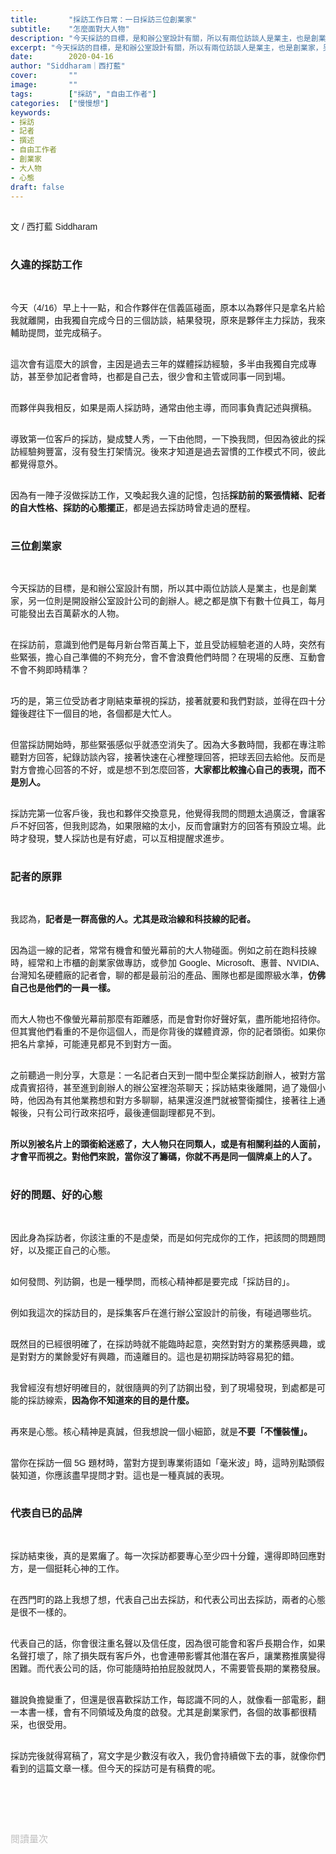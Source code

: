 ```yaml
---
title:       "採訪工作日常：一日採訪三位創業家"
subtitle:    "怎麼面對大人物"
description: "今天採訪的目標，是和辦公室設計有關，所以有兩位訪談人是業主，也是創業家，另一位則是辦公室設計的創辦人。總之都是旗下有數十位員工，每月可能發出去百萬薪水的人物..."
excerpt: "今天採訪的目標，是和辦公室設計有關，所以有兩位訪談人是業主，也是創業家，另一位則是辦公室設計的創辦人。總之都是旗下有數十位員工，每月可能發出去百萬薪水的人物..."
date:        2020-04-16
author: "Siddharam｜西打藍"
cover:       ""
image:       ""
tags:        ["採訪", "自由工作者"]
categories:  ["慢慢想"]
keywords:
- 採訪
- 記者
- 撰述
- 自由工作者
- 創業家
- 大人物
- 心態
draft: false
---
```


<article style="font-family: 'Noto Sans TC', '微軟正黑體', sans-serif; font-weight: 300;">

<br>文 / 西打藍 Siddharam<br><br>

<h3 class="article-h1-color">久違的採訪工作</h3><br>

今天（4/16）早上十一點，和合作夥伴在信義區碰面，原本以為夥伴只是拿名片給我就離開，由我獨自完成今日的三個訪談，結果發現，原來是夥伴主力採訪，我來輔助提問，並完成稿子。<br><br>

這次會有這麼大的誤會，主因是過去三年的媒體採訪經驗，多半由我獨自完成專訪，甚至參加記者會時，也都是自己去，很少會和主管或同事一同到場。<br><br>

而夥伴與我相反，如果是兩人採訪時，通常由他主導，而同事負責記述與撰稿。<br><br>

導致第一位客戶的採訪，變成雙人秀，一下由他問，一下換我問，但因為彼此的採訪經驗夠豐富，沒有發生打架情況。後來才知道是過去習慣的工作模式不同，彼此都覺得意外。<br><br>

因為有一陣子沒做採訪工作，又喚起我久違的記憶，包括<b>採訪前的緊張情緒、記者的自大性格、採訪的心態擺正</b>，都是過去採訪時曾走過的歷程。<br><br>

<h3 class="article-h1-color">三位創業家</h3><br>

今天採訪的目標，是和辦公室設計有關，所以其中兩位訪談人是業主，也是創業家，另一位則是開設辦公室設計公司的創辦人。總之都是旗下有數十位員工，每月可能發出去百萬薪水的人物。<br><br>

在採訪前，意識到他們是每月新台幣百萬上下，並且受訪經驗老道的人時，突然有些緊張，擔心自己準備的不夠充分，會不會浪費他們時間？在現場的反應、互動會不會不夠即時精準？<br><br>

巧的是，第三位受訪者才剛結束華視的採訪，接著就要和我們對談，並得在四十分鐘後趕往下一個目的地，各個都是大忙人。<br><br>

但當採訪開始時，那些緊張感似乎就憑空消失了。因為大多數時間，我都在專注聆聽對方回答，紀錄訪談內容，接著快速在心裡整理回答，把球丟回去給他。反而是對方會擔心回答的不好，或是想不到怎麼回答，<b>大家都比較擔心自己的表現，而不是別人。</b><br><br>

採訪完第一位客戶後，我也和夥伴交換意見，他覺得我問的問題太過廣泛，會讓客戶不好回答，但我則認為，如果限縮的太小，反而會讓對方的回答有預設立場。此時才發現，雙人採訪也是有好處，可以互相提醒求進步。<br><br>

<h3 class="article-h1-color">記者的原罪</h3><br>

我認為，<b>記者是一群高傲的人。尤其是政治線和科技線的記者。</b><br><br>

因為這一線的記者，常常有機會和螢光幕前的大人物碰面。例如之前在跑科技線時，經常和上市櫃的創業家做專訪，或參加 Google、Microsoft、惠普、NVIDIA、台灣知名硬體廠的記者會，聊的都是最前沿的產品、團隊也都是國際級水準，<b>仿佛自己也是他們的一員一樣。</b><br><br>

而大人物也不像螢光幕前那麼有距離感，而是會對你好聲好氣，盡所能地招待你。但其實他們看重的不是你這個人，而是你背後的媒體資源，你的記者頭銜。如果你把名片拿掉，可能連見都見不到對方一面。<br><br>

之前聽過一則分享，大意是：一名記者白天到一間中型企業採訪創辦人，被對方當成貴賓招待，甚至進到創辦人的辦公室裡泡茶聊天；採訪結束後離開，過了幾個小時，他因為有其他業務想和對方多聊聊，結果還沒進門就被警衛攔住，接著往上通報後，只有公司行政來招呼，最後連個副理都見不到。<br><br>

<b>所以別被名片上的頭銜給迷惑了，大人物只在同類人，或是有相關利益的人面前，才會平而視之。對他們來說，當你沒了籌碼，你就不再是同一個牌桌上的人了。</b><br><br>

<h3 class="article-h1-color">好的問題、好的心態</h3><br>

因此身為採訪者，你該注重的不是虛榮，而是如何完成你的工作，把該問的問題問好，以及擺正自己的心態。<br><br>

如何發問、列訪鋼，也是一種學問，而核心精神都是要完成「採訪目的」。<br><br>

例如我這次的採訪目的，是採集客戶在進行辦公室設計的前後，有碰過哪些坑。<br><br>

既然目的已經很明確了，在採訪時就不能臨時起意，突然對對方的業務感興趣，或是對對方的業餘愛好有興趣，而遠離目的。這也是初期採訪時容易犯的錯。<br><br>

我曾經沒有想好明確目的，就很隨興的列了訪鋼出發，到了現場發現，到處都是可能的採訪線索，<b>因為你不知道來的目的是什麼。</b><br><br>

再來是心態。核心精神是真誠，但我想說一個小細節，就是<b>不要「不懂裝懂」。</b><br><br>

當你在採訪一個 5G 題材時，當對方提到專業術語如「毫米波」時，這時別點頭假裝知道，你應該盡早提問才對。這也是一種真誠的表現。<br><br>

<h3 class="article-h1-color">代表自已的品牌</h3><br>

採訪結束後，真的是累癱了。每一次採訪都要專心至少四十分鐘，還得即時回應對方，是一個挺耗心神的工作。<br><br>

在西門町的路上我想了想，代表自己出去採訪，和代表公司出去採訪，兩者的心態是很不一樣的。<br><br>

代表自己的話，你會很注重名聲以及信任度，因為很可能會和客戶長期合作，如果名聲打壞了，除了損失既有客戶外，也會連帶影響其他潛在客戶，讓業務推廣變得困難。而代表公司的話，你可能隨時拍拍屁股就閃人，不需要管長期的業務發展。<br><br>

雖說負擔變重了，但還是很喜歡採訪工作，每認識不同的人，就像看一部電影，翻一本書一樣，會有不同領域及角度的啟發。尤其是創業家們，各個的故事都很精采，也很受用。<br><br>

採訪完後就得寫稿了，寫文字是少數沒有收入，我仍會持續做下去的事，就像你們看到的這篇文章一樣。但今天的採訪可是有稿費的呢。<br><br>




<br><br><br>

</article>

<div style="color: #bfbfbf; font-size: 15px;" id="busuanzi_container_page_pv">
  閱讀量<span id="busuanzi_value_page_pv"></span>次
</div>

<script src="../../js/post.js"></script>





